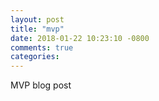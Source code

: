 ```yaml
---
layout: post
title: "mvp"
date: 2018-01-22 10:23:10 -0800
comments: true
categories: 
---
```

MVP blog post